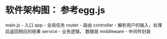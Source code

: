 # 软件架构图： 参考egg.js
main.js  -  入口
app  - 全局任务
router - 路由
controller - 解析用户的输入，处理后返回相应的结果
service -  业务逻辑， 数据层
middleware - 中间件封装
